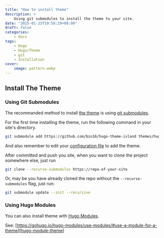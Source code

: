 ```yaml
---
title: "How to install theme"
description: >
    Using git submodules to install the theme to your site.
date: "2025-01-23T19:58:29+08:00"
draft: false
categories:
    - docs
tags:
    - Hugo
    - Hugo/Theme
    - git
    - Installation
cover:
    image: pattern.webp
---
```


## Install The Theme

### Using Git Submodules

The recommanded method to install [the theme][theme] is using [git submodules][git-submodules].

For the first time installing the theme, run the following command in your site's directory.

```sh
git submodule add https://github.com/bin16/hugo-theme-island themes/hugo-theme-island
```

And also remember to edit your [configuration file][config-file] to add the theme.

After committed and push you site, when you want to clone the project somewhere else, just run

```sh
git clone --recurse-submodules https://repo-of-your-site
```

Or, may be you have already cloned the repo without the `--recurse-submodules` flag, just run:

```sh
git submodule update --init --recursive
```

### Using Hugo Modules

You can also install theme with [Hugo Modules][hugo-modules]. 

See: [https://gohugo.io/hugo-modules/use-modules/#use-a-module-for-a-theme][hugo-module-theme]

[theme]: https://github.com/bin16/hugo-theme-island "Hugo Theme Island"
[git-submodules]: https://git-scm.com/book/en/v2/Git-Tools-Submodules "Git Tools - Submodules"
[config-file]: https://gohugo.io/getting-started/configuration/#configuration-file "Hugo Configuration File"
[hugo-modules]: https://gohugo.io/hugo-modules/ "Hugo Modules"
[hugo-module-theme]: https://gohugo.io/hugo-modules/use-modules/#use-a-module-for-a-theme "Hugo Install Theme Using Hugo Module"
